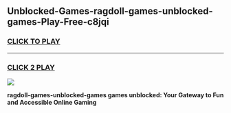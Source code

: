 
## Unblocked-Games-ragdoll-games-unblocked-games-Play-Free-c8jqi
<h3>
<a href="https://premium76.site?title=ragdoll-games-unblocked-games&ref=12A">CLICK TO PLAY</a></h3>
<hr>

<h3>
<a href="https://premium76.site?title=ragdoll-games-unblocked-games&ref=12A">CLICK 2 PLAY</a>
  
</h3>

<a href="https://premium76.site?title=ragdoll-games-unblocked-games&ref=12A"><img src="https://clearcache.store/games.png"></a>


**ragdoll-games-unblocked-games games unblocked: Your Gateway to Fun and Accessible Online Gaming**
